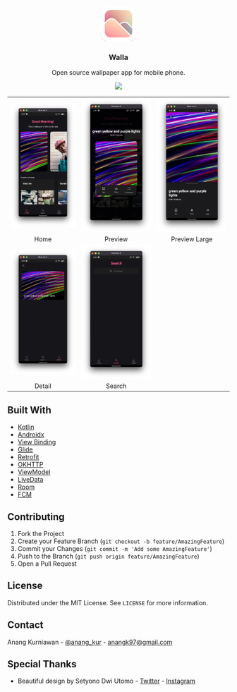 
<!--
*** Thanks for checking out this README Template. If you have a suggestion that would
*** make this better, please fork the repo and create a pull request or simply open
*** an issue with the tag "enhancement".
*** Thanks again! Now go create something AMAZING! :D
-->





<!-- PROJECT SHIELDS -->
<!--
*** I'm using markdown "reference style" links for readability.
*** Reference links are enclosed in brackets [ ] instead of parentheses ( ).
*** See the bottom of this document for the declaration of the reference variables
*** for contributors-url, forks-url, etc. This is an optional, concise syntax you may use.
*** https://www.markdownguide.org/basic-syntax/#reference-style-links
-->

<!-- PROJECT LOGO -->
<br />
<p align="center">
  <a href="https://github.com/othneildrew/Best-README-Template">
    <img src="app/src/main/res/drawable/ic_icon_512.png" alt="Logo" width="80" height="80">
  </a>
  <h3 align="center">Walla</h3>

  <p align="center">
    Open source wallpaper app for mobile phone.
  </p>
  
  <p align="center">
    <a href="https://play.google.com/store/apps/details?id=com.anangkur.wallpaper">
      <img src="https://img.shields.io/endpoint?color=green&logo=google-play&logoColor=green&url=https%3A%2F%2Fplayshields.herokuapp.com%2Fplay%3Fi%3Dcom.anangkur.wallpaper%26l%3DPlayStore%26m%3D%24version">
    </a>
  </p>
</p>

<p align="center">
    <table>
      <tr>
        <td><img src="images/home.png" alt="Home"></td>
        <td><img src="images/preview.png" alt="Preview"></td>
        <td><img src="images/preview-large.png" alt="Preview Large"></td>
      </tr>
      <tr>
        <td align="center">Home</td>
        <td align="center">Preview</td>
        <td align="center">Preview Large</td>
      </tr>
      <tr>
        <td><img src="images/saved.png" alt="Saved"></td>
        <td><img src="images/search.png" alt="Search"></td>
      </tr>
      <tr>
        <td align="center">Detail</td>
        <td align="center">Search</td>
      </tr>
    </table>
</p>

## Built With
* [Kotlin](https://kotlinlang.org/)
* [Androidx](https://developer.android.com/jetpack/androidx)
* [View Binding](https://developer.android.com/topic/libraries/view-binding)
* [Glide](https://github.com/bumptech/glide)
* [Retrofit](https://github.com/square/retrofit)
* [OKHTTP](https://github.com/square/okhttp)
* [ViewModel](https://developer.android.com/topic/libraries/architecture/viewmodel)
* [LiveData](https://developer.android.com/topic/libraries/architecture/livedata)
* [Room](https://developer.android.com/jetpack/androidx/releases/room)
* [FCM](https://firebase.google.com/docs/cloud-messaging)

<!-- CONTRIBUTING -->
## Contributing

1. Fork the Project
2. Create your Feature Branch (`git checkout -b feature/AmazingFeature`)
3. Commit your Changes (`git commit -m 'Add some AmazingFeature'`)
4. Push to the Branch (`git push origin feature/AmazingFeature`)
5. Open a Pull Request



<!-- LICENSE -->
## License

Distributed under the MIT License. See `LICENSE` for more information.



<!-- CONTACT -->
## Contact

Anang Kurniawan - [@anang_kur](https://twitter.com/anang_kur) - anangk97@gmail.com

## Special Thanks
* Beautiful design by Setyono Dwi Utomo - [Twitter](https://twitter.com/setyonodwi) - [Instagram](https://instagram.com/setyonodwi)

<!-- MARKDOWN LINKS & IMAGES -->
<!-- https://www.markdownguide.org/basic-syntax/#reference-style-links -->
[contributors-shield]: https://img.shields.io/github/contributors/othneildrew/Best-README-Template.svg?style=flat-square
[contributors-url]: https://github.com/othneildrew/Best-README-Template/graphs/contributors
[forks-shield]: https://img.shields.io/github/forks/othneildrew/Best-README-Template.svg?style=flat-square
[forks-url]: https://github.com/othneildrew/Best-README-Template/network/members
[stars-shield]: https://img.shields.io/github/stars/othneildrew/Best-README-Template.svg?style=flat-square
[stars-url]: https://github.com/othneildrew/Best-README-Template/stargazers
[issues-shield]: https://img.shields.io/github/issues/othneildrew/Best-README-Template.svg?style=flat-square
[issues-url]: https://github.com/othneildrew/Best-README-Template/issues
[license-shield]: https://img.shields.io/github/license/othneildrew/Best-README-Template.svg?style=flat-square
[license-url]: https://github.com/othneildrew/Best-README-Template/blob/master/LICENSE.txt
[linkedin-shield]: https://img.shields.io/badge/-LinkedIn-black.svg?style=flat-square&logo=linkedin&colorB=555
[linkedin-url]: https://linkedin.com/in/othneildrew

